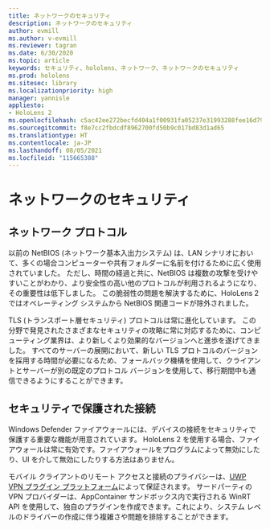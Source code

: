 ```yaml
---
title: ネットワークのセキュリティ
description: ネットワークのセキュリティ
author: evmill
ms.author: v-evmill
ms.reviewer: tagran
ms.date: 6/30/2020
ms.topic: article
keywords: セキュリティ、hololens、ネットワーク、ネットワークのセキュリティ
ms.prod: hololens
ms.sitesec: library
ms.localizationpriority: high
manager: yannisle
appliesto:
- HoloLens 2
ms.openlocfilehash: c5ac42ee272becfd404a1f00931fa05237e31993288fee16d79d73f79aade646
ms.sourcegitcommit: f8e7cc2fbdcdf8962700fd50b9c017bd83d1ad65
ms.translationtype: HT
ms.contentlocale: ja-JP
ms.lasthandoff: 08/05/2021
ms.locfileid: "115665388"
---
```

# <a name="network-security"></a>ネットワークのセキュリティ

## <a name="network-protocols"></a>ネットワーク プロトコル

以前の NetBIOS (ネットワーク基本入出力システム) は、LAN シナリオにおいて、多くの場合コンピューターや共有フォルダーに名前を付けるために広く使用されていました。 ただし、時間の経過と共に、NetBIOS は複数の攻撃を受けやすいことがわかり、より安全性の高い他のプロトコルが利用されるようになり、その重要性は低下しました。 この脆弱性の問題を解決するために、HoloLens 2 ではオペレーティング システムから NetBIOS 関連コードが除外されました。

TLS (トランスポート層セキュリティ) プロトコルは常に進化しています。 この分野で発見されたさまざまなセキュリティの攻略に常に対応するために、コンピューティング業界は、より新しくより効果的なバージョンへと進歩を遂げてきました。 すべてのサーバーの展開において、新しい TLS プロトコルのバージョンを採用する時間が必要になるため、フォールバック機構を使用して、クライアントとサーバーが別の既定のプロトコル バージョンを使用して、移行期間中も通信できるようにすることができます。

## <a name="secure-connectivity"></a>セキュリティで保護された接続 

Windows Defender ファイアウォールには、デバイスの接続をセキュリティで保護する重要な機能が用意されています。 HoloLens 2 を使用する場合、ファイアウォールは常に有効です。ファイアウォールをプログラムによって無効にしたり、UI を介して無効にしたりする方法はありません。

モバイル クライアントのリモート アクセスと接続のプライバシーは、[UWP VPN プラグイン プラットフォーム](/uwp/api/Windows.Networking.Vpn?view=winrt-19041)によって保証されます。 サードパーティの VPN プロバイダーは、AppContainer サンドボックス内で実行される WinRT API を使用して、独自のプラグインを作成できます。これにより、システム レベルのドライバーの作成に伴う複雑さや問題を排除することができます。
